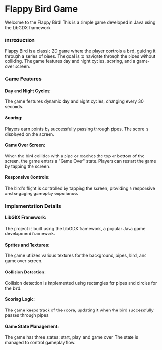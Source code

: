 # Flappy Bird Game
Welcome to the Flappy Bird! This is a simple game developed in Java using the LibGDX framework.

### Introduction
Flappy Bird is a classic 2D game where the player controls a bird, guiding it through a series of pipes. The goal is to navigate through the pipes without colliding. The game features day and night cycles, scoring, and a game-over screen.

### Game Features
#### Day and Night Cycles: 
The game features dynamic day and night cycles, changing every 30 seconds.

#### Scoring: 
Players earn points by successfully passing through pipes. The score is displayed on the screen.

#### Game Over Screen: 
When the bird collides with a pipe or reaches the top or bottom of the screen, the game enters a "Game Over" state. Players can restart the game by tapping the screen.

#### Responsive Controls: 
The bird's flight is controlled by tapping the screen, providing a responsive and engaging gameplay experience.

### Implementation Details
#### LibGDX Framework: 
The project is built using the LibGDX framework, a popular Java game development framework.
#### Sprites and Textures: 
The game utilizes various textures for the background, pipes, bird, and game over screen.
#### Collision Detection: 
Collision detection is implemented using rectangles for pipes and circles for the bird.
#### Scoring Logic: 
The game keeps track of the score, updating it when the bird successfully passes through pipes.
#### Game State Management: 
The game has three states: start, play, and game over. The state is managed to control gameplay flow.
